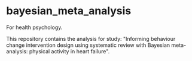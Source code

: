 # bayesian_meta_analysis
 For health psychology.

This repository contains the analysis for study: "Informing behaviour change intervention design using systematic review with Bayesian meta-analysis: physical activity in heart failure".


